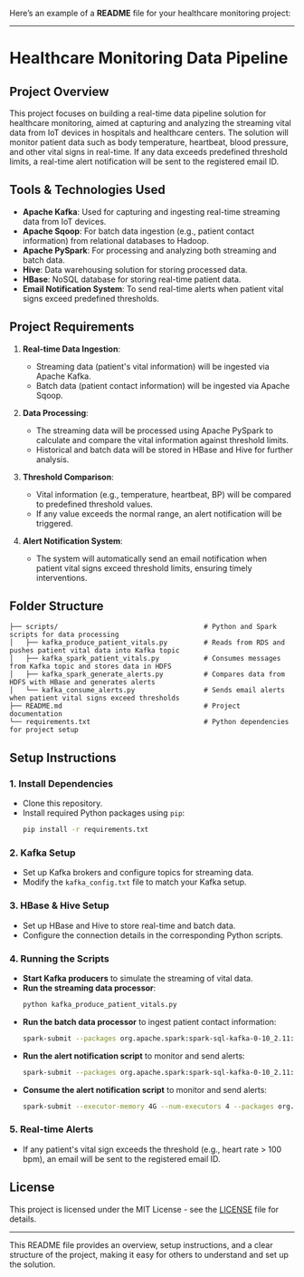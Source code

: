 Here’s an example of a **README** file for your healthcare monitoring project:

---

# Healthcare Monitoring Data Pipeline

## Project Overview

This project focuses on building a real-time data pipeline solution for healthcare monitoring, aimed at capturing and analyzing the streaming vital data from IoT devices in hospitals and healthcare centers. The solution will monitor patient data such as body temperature, heartbeat, blood pressure, and other vital signs in real-time. If any data exceeds predefined threshold limits, a real-time alert notification will be sent to the registered email ID.

## Tools & Technologies Used

- **Apache Kafka**: Used for capturing and ingesting real-time streaming data from IoT devices.
- **Apache Sqoop**: For batch data ingestion (e.g., patient contact information) from relational databases to Hadoop.
- **Apache PySpark**: For processing and analyzing both streaming and batch data.
- **Hive**: Data warehousing solution for storing processed data.
- **HBase**: NoSQL database for storing real-time patient data.
- **Email Notification System**: To send real-time alerts when patient vital signs exceed predefined thresholds.

## Project Requirements

1. **Real-time Data Ingestion**:

   - Streaming data (patient's vital information) will be ingested via Apache Kafka.
   - Batch data (patient contact information) will be ingested via Apache Sqoop.

2. **Data Processing**:

   - The streaming data will be processed using Apache PySpark to calculate and compare the vital information against threshold limits.
   - Historical and batch data will be stored in HBase and Hive for further analysis.

3. **Threshold Comparison**:

   - Vital information (e.g., temperature, heartbeat, BP) will be compared to predefined threshold values.
   - If any value exceeds the normal range, an alert notification will be triggered.

4. **Alert Notification System**:
   - The system will automatically send an email notification when patient vital signs exceed threshold limits, ensuring timely interventions.

## Folder Structure

```
├── scripts/                                    # Python and Spark scripts for data processing
│   ├── kafka_produce_patient_vitals.py         # Reads from RDS and pushes patient vital data into Kafka topic
│   ├── kafka_spark_patient_vitals.py           # Consumes messages from Kafka topic and stores data in HDFS
│   ├── kafka_spark_generate_alerts.py          # Compares data from HDFS with HBase and generates alerts
│   └── kafka_consume_alerts.py                 # Sends email alerts when patient vital signs exceed thresholds
├── README.md                                   # Project documentation
└── requirements.txt                            # Python dependencies for project setup

```

## Setup Instructions

### 1. Install Dependencies

- Clone this repository.
- Install required Python packages using `pip`:
  ```bash
  pip install -r requirements.txt
  ```

### 2. Kafka Setup

- Set up Kafka brokers and configure topics for streaming data.
- Modify the `kafka_config.txt` file to match your Kafka setup.

### 3. HBase & Hive Setup

- Set up HBase and Hive to store real-time and batch data.
- Configure the connection details in the corresponding Python scripts.

### 4. Running the Scripts

- **Start Kafka producers** to simulate the streaming of vital data.
- **Run the streaming data processor**:
  ```bash
  python kafka_produce_patient_vitals.py
  ```
- **Run the batch data processor** to ingest patient contact information:
  ```bash
  spark-submit --packages org.apache.spark:spark-sql-kafka-0-10_2.11:2.4.5 kafka_spark_patient_vitals.py
  ```
- **Run the alert notification script** to monitor and send alerts:
  ```bash
  spark-submit --packages org.apache.spark:spark-sql-kafka-0-10_2.11:2.4.5 kafka_spark_generate_alerts.py
  ```
- **Consume the alert notification script** to monitor and send alerts:
  ```bash
  spark-submit --executor-memory 4G --num-executors 4 --packages org.apache.spark:spark-sql-kafka-0-10_2.11:2.4.5 kafka_spark_generate_alerts.py
  ```

### 5. Real-time Alerts

- If any patient's vital sign exceeds the threshold (e.g., heart rate > 100 bpm), an email will be sent to the registered email ID.

## License

This project is licensed under the MIT License - see the [LICENSE](LICENSE) file for details.

---

This README file provides an overview, setup instructions, and a clear structure of the project, making it easy for others to understand and set up the solution.
